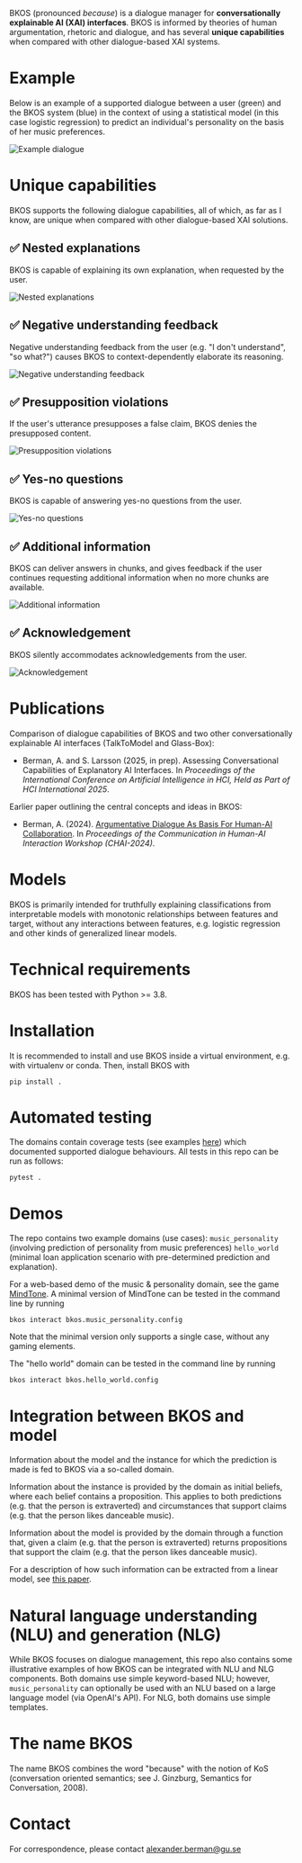 BKOS (pronounced _because_) is a dialogue manager for **conversationally explainable AI (XAI) interfaces**. BKOS is informed by theories of human argumentation, rhetoric and dialogue, and has several **unique capabilities** when compared with other dialogue-based XAI systems.

# Example
Below is an example of a supported dialogue between a user (green) and the BKOS system (blue) in the context of using a statistical model (in this case logistic regression) to predict an individual's personality on the basis of her music preferences.

![Example dialogue](doc/dialogs/example.png)

# Unique capabilities
BKOS supports the following dialogue capabilities, all of which, as far as I know, are unique when compared with other dialogue-based XAI solutions.

## ✅ Nested explanations
BKOS is capable of explaining its own explanation, when requested by the user.

![Nested explanations](doc/dialogs/nested_explanations.png)

## ✅ Negative understanding feedback
Negative understanding feedback from the user (e.g. "I don't understand", "so what?") causes BKOS to context-dependently elaborate its reasoning.

![Negative understanding feedback](doc/dialogs/negative_understanding.png)

## ✅ Presupposition violations
If the user's utterance presupposes a false claim, BKOS denies the presupposed content.

![Presupposition violations](doc/dialogs/presupposition_violations.png)

## ✅ Yes-no questions
BKOS is capable of answering yes-no questions from the user.

![Yes-no questions](doc/dialogs/yes_no_questions.png)

## ✅ Additional information
BKOS can deliver answers in chunks, and gives feedback if the user continues requesting additional information when no more chunks are available.

![Additional information](doc/dialogs/additional_information.png)

## ✅ Acknowledgement
BKOS silently accommodates acknowledgements from the user.

![Acknowledgement](doc/dialogs/acknowledgement.png)

# Publications
Comparison of dialogue capabilities of BKOS and two other conversationally explainable AI interfaces (TalkToModel and Glass-Box):

* Berman, A. and S. Larsson (2025, in prep). Assessing Conversational Capabilities of Explanatory AI Interfaces. In *Proceedings of the International Conference on Artificial Intelligence in HCI, Held as Part of HCI International 2025*. 

Earlier paper outlining the central concepts and ideas in BKOS:

* Berman, A. (2024). [Argumentative Dialogue As Basis For Human-AI Collaboration](https://ceur-ws.org/Vol-3825/short3-2.pdf). In *Proceedings of the Communication in Human-AI Interaction Workshop (CHAI-2024)*.

# Models
BKOS is primarily intended for truthfully explaining classifications from interpretable models with monotonic relationships between features and target, without any interactions between features, e.g. logistic regression and other kinds of generalized linear models.

# Technical requirements
BKOS has been tested with Python >= 3.8.

# Installation
It is recommended to install and use BKOS inside a virtual environment, e.g. with virtualenv or conda. Then, install BKOS with

```commandline
pip install .
```

# Automated testing
The domains contain coverage tests (see examples [here](bkos/music_personality/test/dialog_coverage_nl.yml)) which documented supported dialogue behaviours. All tests in this repo can be run as follows:

```commandline
pytest .
```
# Demos
The repo contains two example domains (use cases): `music_personality` (involving prediction of personality from music preferences) `hello_world` (minimal loan application scenario with pre-determined prediction and explanation).

For a web-based demo of the music & personality domain, see the game [MindTone](https://dev.clasp.gu.se/mindtone/). A minimal version of MindTone can be tested in the command line by running

```commandline
bkos interact bkos.music_personality.config
```

Note that the minimal version only supports a single case, without any gaming elements.

The "hello world" domain can be tested in the command line by running

```commandline
bkos interact bkos.hello_world.config
```

# Integration between BKOS and model
Information about the model and the instance for which the prediction is made is fed to BKOS via a so-called domain.

Information about the instance is provided by the domain as initial beliefs, where each belief contains a proposition. This applies to both predictions (e.g. that the person is extraverted) and circumstances that support claims (e.g. that the person likes danceable music).

Information about the model is provided by the domain through a function that, given a claim (e.g. that the person is extraverted) returns propositions that support the claim (e.g. that the person likes danceable music).

For a description of how such information can be extracted from a linear model, see [this paper](https://ceur-ws.org/Vol-3825/short3-2.pdf).

# Natural language understanding (NLU) and generation (NLG)
While BKOS focuses on dialogue management, this repo also contains some illustrative examples of how BKOS can be integrated with NLU and NLG components. Both domains use simple keyword-based NLU; however, `music_personality` can optionally be used with an NLU based on a large language model (via OpenAI's API). For NLG, both domains use simple templates.

# The name BKOS
The name BKOS combines the word "because" with the notion of KoS (conversation oriented semantics; see J. Ginzburg, Semantics for Conversation, 2008).

# Contact
For correspondence, please contact alexander.berman@gu.se
